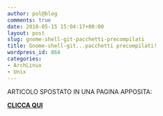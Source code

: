 ```yaml
---
author: pol@blog
comments: true
date: 2010-05-15 15:04:17+00:00
layout: post
slug: gnome-shell-git-pacchetti-precompilati
title: Gnome-shell-git...pacchetti precompilati!
wordpress_id: 864
categories:
- ArchLinux
- Unix
---
```


ARTICOLO SPOSTATO IN UNA PAGINA APPOSITA:


**[CLICCA QUI](http://polslinux.wordpress.com/gnome-shell-git-full/)**
